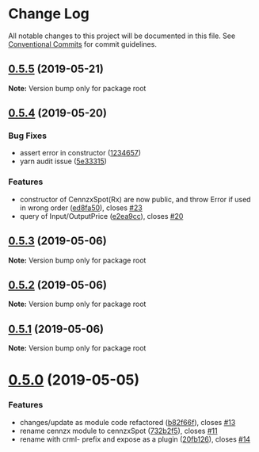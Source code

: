 # Change Log

All notable changes to this project will be documented in this file.
See [Conventional Commits](https://conventionalcommits.org) for commit guidelines.

## [0.5.5](https://bitbucket.org/centralitydev/cennznet-js-spotx/compare/v0.5.4...v0.5.5) (2019-05-21)

**Note:** Version bump only for package root





## [0.5.4](https://bitbucket.org/centralitydev/cennznet-js-spotx/compare/v0.5.0...v0.5.4) (2019-05-20)


### Bug Fixes

* assert error in constructor ([1234657](https://bitbucket.org/centralitydev/cennznet-js-spotx/commits/1234657))
* yarn audit issue ([5e33315](https://bitbucket.org/centralitydev/cennznet-js-spotx/commits/5e33315))


### Features

* constructor of CennzxSpot(Rx) are now public, and throw Error if used in wrong order ([ed8fa50](https://bitbucket.org/centralitydev/cennznet-js-spotx/commits/ed8fa50)), closes [#23](https://bitbucket.org/centralitydev/cennznet-js-spotx/issue/23)
* query of Input/OutputPrice ([e2ea9cc](https://bitbucket.org/centralitydev/cennznet-js-spotx/commits/e2ea9cc)), closes [#20](https://bitbucket.org/centralitydev/cennznet-js-spotx/issue/20)





## [0.5.3](https://bitbucket.org/centralitydev/cennznet-js-spotx/compare/v0.5.0...v0.5.3) (2019-05-06)

**Note:** Version bump only for package root





## [0.5.2](https://bitbucket.org/centralitydev/cennznet-js-spotx/compare/v0.5.1...v0.5.2) (2019-05-06)

**Note:** Version bump only for package root





## [0.5.1](https://bitbucket.org/centralitydev/cennznet-js-spotx/compare/v0.5.0...v0.5.1) (2019-05-06)

**Note:** Version bump only for package root





# [0.5.0](https://bitbucket.org/centralitydev/cennznet-js-spotx/compare/v0.4.0...v0.5.0) (2019-05-05)


### Features

* changes/update as module code refactored ([b82f66f](https://bitbucket.org/centralitydev/cennznet-js-spotx/commits/b82f66f)), closes [#13](https://bitbucket.org/centralitydev/cennznet-js-spotx/issue/13)
* rename cennzx module to cennzxSpot ([732b2f5](https://bitbucket.org/centralitydev/cennznet-js-spotx/commits/732b2f5)), closes [#11](https://bitbucket.org/centralitydev/cennznet-js-spotx/issue/11)
* rename with crml- prefix and expose as a plugin ([20fb126](https://bitbucket.org/centralitydev/cennznet-js-spotx/commits/20fb126)), closes [#14](https://bitbucket.org/centralitydev/cennznet-js-spotx/issue/14)